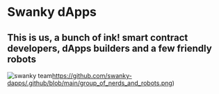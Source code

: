 # Swanky dApps <br/>
## This is us, a bunch of ink! smart contract developers, dApps builders and a few friendly robots
![swanky team](https://github.com/swanky-dapps/.github/blob/main/group_of_nerds_and_robots.png)https://github.com/swanky-dapps/.github/blob/main/group_of_nerds_and_robots.png)
